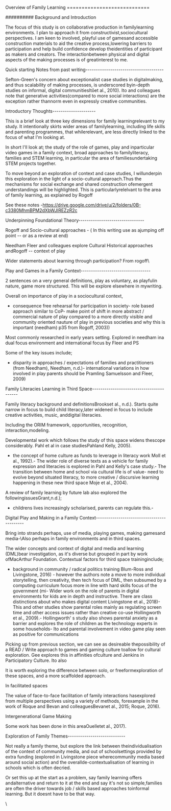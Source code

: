 Overview of Family Learning ============================

########## Background and Introduction 

The focus of this study is on collaborative production in familylearning environments. I plan to approach it from constructivist,sociocultural perspectives. I am keen to involved, playful use of gamesand accessible construction materials to aid the creative process,lowering barriers to participation and help build confidence develop theidentities of participant as makers and creators. The interactionbetween physical and digital aspects of the making processes is of greatinterest to me.

Quick starting Notes from past writing--------------------------------------

Sefton-Green's concern about exceptionalist case studies in digitalmaking, and thus scalability of making processes, is underscored byin-depth studies on informal, digital communitiesItōet al., 2010). Ito and colleagues note that generative activities(compared to more social interactions) are the exception rather thannorm even in expressly creative communities.

Introductory Thoughts---------------------

This is a brief look at three key dimensions for family learningrelevant to my study. It intentionally skirts wider areas of familylearning, including life skills and parenting programmes, that whilerelevant, are less directly linked to the focus of what I'm looking at.

In short I'll look at; the study of the role of games, play and inparticular video games in a family context, broad approaches to familyliteracy, families and STEM learning, in particular the area of familiesundertaking STEM projects together.

To move beyond an exploration of context and case studies, I willunderpin this exploration in the light of a socio-cultural approach.Thus the mechanisms for social exchange and shared construction ofemergent understandings will be highlighted. This is particularlyrelelvant to the area of family learning, as explained by Rogoff

See these notes -<https://drive.google.com/drive/u/2/folders/0B-c3380MhmBPM2dXbWJIREZzR2c>

Underpinning Foundational Theory--------------------------------

Rogoff and Socio-cultural approaches - ( In this writing use as ajumping off point -- or as a review at end)

Needham Fleer and colleagues explore Cultural Historical approaches andRogoff -- context of play

Wider statements about learning through participation? From rogoff\

Play and Games in a Family Context----------------------------------

2 sentences on a very general definitions, play as voluntary, as playfulin nature, game more structured. This will be explore elsewhere in mywriting.

Overall on importance of play in a sociocultural context,

-   consequence free rehearsal for participation in society-   role based approach similar to CoP-   make point of shift in more abstract / commercial nature of play    compared to a more directly visible and community oriented nauture    of play in previous societies and why this is important (needham)    p35 from    Rogoff,    2003))

Most commonly researched in early years setting. Explored in needham ina dual focus environment and international focus by Fleer and PS

Some of the key issues include;

-   disparity in approaches / expectations of families and practitioners    (from Needham),    Needham,    n.d.)-   international variations in how involved in play parents should be    Pramling    Samuelsson and Fleer, 2009)

Family Literacies Learning in Third Space-----------------------------------------

Family literacy background and definitionsBrookset al., n.d.). Starts quite narrow in focus to build child literacy,later widened in focus to include creative activities, music, anddigital literacies.

Including the ORIM framework, opportunities, recognition, interaction,modeling.

Developmental work which follows the study of this space widens thescope considerably. Pahl et al in case studiesPahland Kelly, 2005).

-   the concept of home culture as funds to leverage in literacy work    Moll    et al., 1992).-   The wider role of diverse texts as a vehicle for family expression    and literacies is explored in Pahl and Kelly's case study.-   The transition between home and school via cultural life is of value-   need to evolve beyond situated literacy, to more creative /    discursive learning happening in these new third space    Moje    et al., 2004).

A review of family learning by future lab also explored the followingissuesGrant,n.d.);

-   childrens lives increasingly scholarised, parents can regulate this.-   

Digital Play and Making in a Family Context-------------------------------------------

Bring into strands perhaps, use of media, playing games, making gamesand media-\Also perhaps in family environments and in third spaces.

The wider concepts and context of digital and media and learning (DML)bear investigation, as it's diverse but grouped in part by work ofMacArthur Foundation. Contextual factors for third space traininginclude;

-   background in community / radical politics training    Blum-Ross    and Livingstone, 2016) - however the authors note a move to more    individual storytelling, then creativity, then tech focus of DML,    then subsumed by a computing curriculum focus more in line with hard    skills focus of the government (mi-   Wider work on the role of parents in digital environments for kids    are in depth and instructive. There are class distinctions about who    makes digital content    Livingstone    et al., 2018)-   This and other studies show parental roles mainly as regulating    screen time and other access issues rather than creative co-use    Hollingworth    et al., 2009).-   Hollingworth' s study also shows parental anxiety as a barrier and    explores the role of children as the technology experts in some    households-   Ito and parental involvement in video game play seen as positive for    communications

Picking up from previous section, we can see as desireable thepossibility of a READ / Write approach to games and gaming culture toallow for cultural exploration. Gee explores this in affinities ofculture and Jenkins in Participatory Culture. Ito also

It is worth exploring the difference between solo, or freeformexploration of these spaces, and a more scaffolded approach.

In facilitated spaces

The value of face-to-face facilitation of family interactions hasexplored from multiple perspectives using a variety of methods, forexample in the work of Roque and Bevan and colleaguesBevanet al., 2015; Roque, 2016).

Intergenerational Game Making

Some work has been done in this areaOuelletet al., 2017).

Exploration of Family Themes----------------------------

Not really a family theme, but explore the link between theindividualisation of the context of community media, and out of schoolsettings provided by extra funding (explored in Livingstone piece wherecommunity media based around social action) and the overallde-contextualisation of learning in schools which is often decried.

Or set this up at the start as a problem, say family learning offers andalternative and return to it at the end and say it's not so simple,families are often the driver towards job / skills based approaches toinformal learning. But it doesnt have to be that way.

\